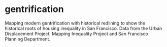 # gentrification
Mapping modern gentrification with historical redlining to show the historical roots of housing inequality in San Francisco. Data from the Urban Displacement Project, Mapping Inequality Project and San Francisco Planning Department.
